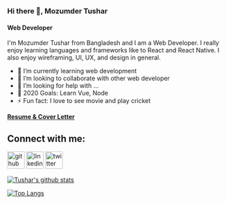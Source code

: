 ### Hi there 👋, Mozumder Tushar
#### Web Developer
I'm Mozumder Tushar from Bangladesh and I am a Web Developer. I really enjoy learning languages and frameworks like to React and React Native. I also enjoy wireframing, UI, UX, and design in general.

- 🌱 I’m currently learning web development
- 👯 I’m looking to collaborate with other web developer
- 🤔 I’m looking for help with ...
- 🥅 2020 Goals: Learn Vue, Node
- ⚡ Fun fact: I love to see movie and play cricket

**[Resume & Cover Letter](https://drive.google.com/drive/folders/19GNy-RFfLwuxIjbkfoM5vOEhynxcfgDi?usp=sharing)**

## Connect with me:
[<img src='https://cdn.jsdelivr.net/npm/simple-icons@3.0.1/icons/github.svg' alt='github' height='40'>](https://github.com/https://github.com/mozumderTushar)  [<img src='https://cdn.jsdelivr.net/npm/simple-icons@3.0.1/icons/linkedin.svg' alt='linkedin' height='40'>](https://www.linkedin.com/in/https://www.linkedin.com/in/mayen-uddin-mozumder-a6659b1b1//)  [<img src='https://cdn.jsdelivr.net/npm/simple-icons@3.0.1/icons/twitter.svg' alt='twitter' height='40'>](https://twitter.com/https://twitter.com/MozumderTushar1)  

[![Tushar's github stats](https://github-readme-stats.vercel.app/api?username=mozumderTushar)](https://github.com/anuraghazra/github-readme-stats)

[![Top Langs](https://github-readme-stats.vercel.app/api/top-langs/?username=mozumderTushar&langs_count=8)](https://github.com/mozumderTushar/github-readme-stats)
<!--
**mozumderTushar/mozumderTushar** is a ✨ _special_ ✨ repository because its `README.md` (this file) appears on your GitHub profile.
-->


